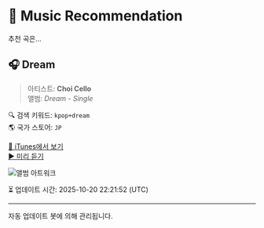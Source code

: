
# 🎵 Music Recommendation

추천 곡은...

## 🎧 Dream  
> 아티스트: **Choi Cello**  
> 앨범: _Dream - Single_  

🔍 검색 키워드: `kpop+dream`  
🌎 국가 스토어: `JP`

[🔗 iTunes에서 보기](https://music.apple.com/jp/album/dream/1598851753?i=1598851756&uo=4)  
[▶️ 미리 듣기](https://audio-ssl.itunes.apple.com/itunes-assets/AudioPreview116/v4/e8/02/27/e80227d5-c54f-8299-52e6-4a2e75d4089a/mzaf_607768825526138921.plus.aac.p.m4a)

![앨범 아트워크](https://is1-ssl.mzstatic.com/image/thumb/Music126/v4/3e/fc/ef/3efcef22-6601-af62-d83d-3682d47598f9/888272091595_Cover.jpg/100x100bb.jpg)

⏳ 업데이트 시간: 2025-10-20 22:21:52 (UTC)

---
자동 업데이트 봇에 의해 관리됩니다.
